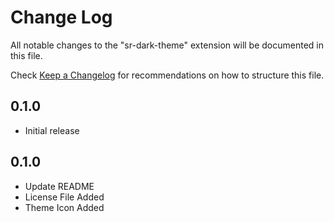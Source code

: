# Change Log

All notable changes to the "sr-dark-theme" extension will be documented in this file.

Check [Keep a Changelog](http://keepachangelog.com/) for recommendations on how to structure this file.

## 0.1.0

- Initial release

## 0.1.0

- Update README
- License File Added
- Theme Icon Added
